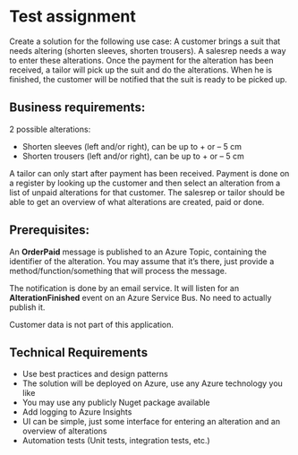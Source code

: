 # Test assignment
Create a solution for the following use case:
A customer brings a suit that needs altering (shorten sleeves, shorten trousers). A salesrep needs a way to enter these alterations. Once the payment for the alteration has been received, a tailor will pick up the suit and do the alterations. When he is finished, the customer will be notified that the suit is ready to be picked up.

## Business requirements:

2 possible alterations:
* Shorten sleeves (left and/or right), can be up to + or – 5 cm
* Shorten trousers (left and/or right), can be up to + or – 5 cm

A tailor can only start after payment has been received. Payment is done on a register by looking up the customer and then select an alteration from a list of unpaid alterations for that customer.
The salesrep or tailor should be able to get an overview of what alterations are created, paid or done.

## Prerequisites:

An **OrderPaid** message is published to an Azure Topic, containing the identifier of the alteration. You may assume that it’s there, just provide a method/function/something that will process the message.

The notification is done by an email service. It will listen for an **AlterationFinished** event on an Azure Service Bus. No need to actually publish it.

Customer data is not part of this application.

## Technical Requirements
* Use best practices and design patterns 
* The solution will be deployed on Azure, use any Azure technology you like
* You may use any publicly Nuget package available
* Add logging to Azure Insights
* UI can be simple, just some interface for entering an alteration and an overview of alterations
* Automation tests (Unit tests, integration tests, etc.)
